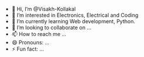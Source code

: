 - 👋 Hi, I’m @Visakh-Kollakal
- 👀 I’m interested in Electronics, Electrical and Coding
- 🌱 I’m currently learning Web development, Python.
- 💞️ I’m looking to collaborate on ...
- 📫 How to reach me ...
- 😄 Pronouns: ...
- ⚡ Fun fact: ...

<!---
Visakh-Kollakal/Visakh-Kollakal is a ✨ special ✨ repository because its `README.md` (this file) appears on your GitHub profile.
You can click the Preview link to take a look at your changes.
--->
